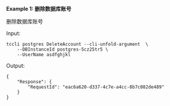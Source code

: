 **Example 1: 删除数据库账号**

删除数据库账号

Input: 

```
tccli postgres DeleteAccount --cli-unfold-argument  \
    --DBInstanceId postgres-5cz25tr5 \
    --UserName asdfghjkl
```

Output: 
```
{
    "Response": {
        "RequestId": "eac6a620-d337-4c7e-a4cc-8b7c082de489"
    }
}
```

